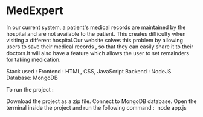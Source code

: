 # MedExpert

In our current system, a patient's medical records are maintained by the hospital and are not available to the patient. This creates difficulty when visiting a different hospital.Our website solves this problem by allowing users to save their medical records , so that they can easily share it to their doctors.It will also have a feature which allows the user to set remainders for taking medication.

Stack used :
  Frontend : HTML, CSS, JavaScript
  Backend : NodeJS
  Database: MongoDB

To run the project : 

Download the project as a zip file. Connect to MongoDB database. Open the terminal inside the project and run the following command : 
node app.js

